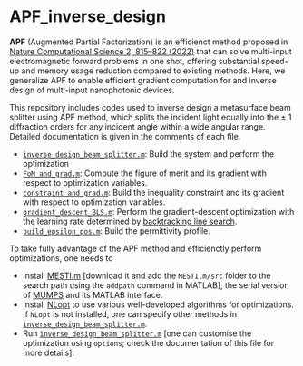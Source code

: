 # APF_inverse_design

**APF** (Augmented Partial Factorization) is an efficienct method proposed in [Nature Computational Science 2, 815–822 (2022)](https://www.nature.com/articles/s43588-022-00370-6) that can solve multi-input electromagnetic forward problems in one shot, offering substantial speed-up and memory usage reduction compared to existing methods. Here, we generalize APF to enable efficient gradient computation for and inverse design of multi-input nanophotonic devices.

This repository includes codes used to inverse design a metasurface beam splitter using APF method, which splits the incident light equally into the $\pm$ 1 diffraction orders for any incident angle within a wide angular range. Detailed documentation is given in the comments of each file.
* [`inverse_design_beam_splitter.m`](inverse_design_codes/inverse_design_beam_splitter.m): Build the system and perform the optimization
* [`FoM_and_grad.m`](inverse_design_codes/FoM_and_grad.m): Compute the figure of merit and its gradient with respect to optimization variables.
* [`constraint_and_grad.m`](inverse_design_codes/constraint_and_grad.m): Build the inequality constraint and its gradient with respect to optimization variables.
* [`gradient_descent_BLS.m`](inverse_design_codes/gradient_descent_BLS.m): Perform the gradient-descent optimization with the learning rate determined by [backtracking line search](https://en.wikipedia.org/wiki/Backtracking_line_search).
* [`build_epsilon_pos.m`](inverse_design_codes/build_epsilon_pos.m): Build the permittivity profile.


To take fully advantage of the APF method and efficienctly perform optimizations, one needs to
* Install [MESTI.m](https://github.com/complexphoton/MESTI.m/tree/main) [download it and add the `MESTI.m/src` folder to the search path using the `addpath` command in MATLAB], the serial version of [MUMPS](http://mumps-solver.org/index.php?page=home) and its MATLAB interface.
* Install [NLopt](http://github.com/stevengj/nlopt) to use various well-developed algorithms for optimizations. If `NLopt` is not installed, one can specify other methods in [`inverse_design_beam_splitter.m`](inverse_design_codes/inverse_design_beam_splitter.m).
* Run [`inverse_design_beam_splitter.m`](inverse_design_codes/inverse_design_beam_splitter.m) [one can customise the optimization using `options`; check the documentation of this file for more details].
